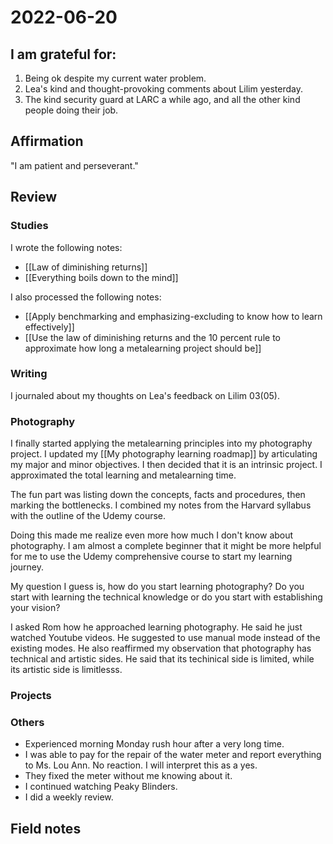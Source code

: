 # 2022-06-20

## I am grateful for:
1. Being ok despite my current water problem.
2. Lea's kind and thought-provoking comments about Lilim yesterday.
3. The kind security guard at LARC a while ago, and all the other kind people doing their job.

## Affirmation

"I am patient and perseverant."

## Review
### Studies

I wrote the following notes:
- [[Law of diminishing returns]]
- [[Everything boils down to the mind]]

I also processed the following notes:
- [[Apply benchmarking and emphasizing-excluding to know how to learn effectively]]
- [[Use the law of diminishing returns and the 10 percent rule to approximate how long a metalearning project should be]]

### Writing

I journaled about my thoughts on Lea's feedback on Lilim 03(05).

### Photography

I finally started applying the metalearning principles into my photography project. I updated my [[My photography learning roadmap]] by articulating my major and minor objectives. I then decided that it is an intrinsic project. I approximated the total learning and metalearning time.

The fun part was listing down the concepts, facts and procedures, then marking the bottlenecks. I combined my notes from the Harvard syllabus with the outline of the Udemy course.

Doing this made me realize even more how much I don't know about photography. I am almost a complete beginner that it might be more helpful for me to use the Udemy comprehensive course to start my learning journey.

My question I guess is, how do you start learning photography? Do you start with learning the technical knowledge or do you start with establishing your vision?

I asked Rom how he approached learning photography. He said he just watched Youtube videos. He suggested to use manual mode instead of the existing modes. He also reaffirmed my observation that photography has technical and artistic sides. He said that its techinical side is limited, while its artistic side is limitlesss.

### Projects

### Others

- Experienced morning Monday rush hour after a very long time.
- I was able to pay for the repair of the water meter and report everything to Ms. Lou Ann. No reaction. I will interpret this as a yes.
- They fixed the meter without me knowing about it.
- I continued watching Peaky Blinders.
- I did a weekly review.

## Field notes